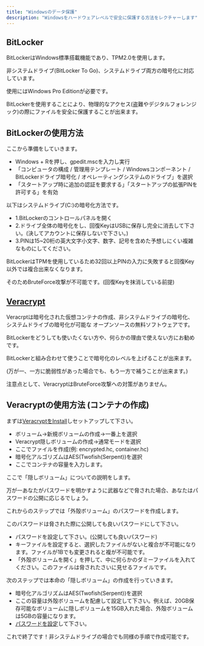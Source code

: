 ```yaml
---
title: "Windowsのデータ保護"
description: "Windowsをハードウェアレベルで安全に保護する方法をレクチャーします"
---
```


## BitLocker

BitLockerはWindows標準搭載機能であり、TPM2.0を使用します。

非システムドライブ(BitLocker To Go)、システムドライブ両方の暗号化に対応しています。

使用にはWindows Pro Editionが必要です。

BitLockerを使用することにより、物理的なアクセス(盗難やデジタルフォレンジック)の際にファイルを安全に保護することが出来ます。

## BitLockerの使用方法

ここから準備をしていきます。

- Windows + Rを押し、gpedit.mscを入力し実行
- 「コンピュータの構成 / 管理用テンプレート / Windowsコンポーネント / BitLockerドライブ暗号化 / オペレーティングシステムのドライブ」を選択
- 「スタートアップ時に追加の認証を要求する」「スタートアップの拡張PINを許可する」を有効

以下はシステムドライブ(C:)の暗号化方法です。

- 1.BitLockerのコントロールパネルを開く
- 2.ドライブ全体の暗号化をし、回復KeyはUSBに保存し完全に消去して下さい。(決してアカウントに保存しないで下さい。)
- 3.PINは15~20桁の英大文字小文字、数字、記号を含めた予想しにくい複雑なものにしてください。

BitLockerはTPMを使用しているため32回以上PINの入力に失敗すると回復Key以外では複合出来なくなります。

そのためBruteForce攻撃が不可能です。(回復Keyを抹消している前提)

## [Veracrypt](https://veracrypt.fr)

Veracrptは暗号化された仮想コンテナの作成、非システムドライブの暗号化、システムドライブの暗号化が可能な
オープンソースの無料ソフトウェアです。

BitLockerをどうしても使いたくない方や、何らかの理由で使えない方にお勧めです。

BitLockerと組み合わせて使うことで暗号化のレベルを上げることが出来ます。

(万が一、一方に脆弱性があった場合でも、もう一方で補うことが出来ます。)

注意点として、VeracryptはBruteForce攻撃への対策がありません。

## Veracryptの使用方法 (コンテナの作成)

まずは[VeracryptをInstall](https://veracrypt.fr/en/Downloads.html)しセットアップして下さい。

- ボリューム→新規ボリュームの作成→一番上を選択
- Veracrypt隠しボリュームの作成→通常モードを選択
- ここでファイルを作成(例: encrypted.hc, container.hc)
- 暗号化アルゴリズムはAES(Twofish(Serpent))を選択
- ここでコンテナの容量を入力します。

ここで「隠しボリューム」についての説明をします。

万が一あなたがパスワードを明かすように武器などで脅された場合、あなたはパスワードの公開に応じるでしょう。

これからのステップでは「外殻ボリューム」のパスワードを作成します。

このパスワードは脅された際に公開しても良いパスワードにして下さい。

- パスワードを設定して下さい。(公開しても良いパスワード)
- キーファイルを設定すると、選択したファイルがないと複合が不可能になります。ファイルが1Bでも変更されると複が不可能です。
- 「外殻ボリュームを開く」を押して、中に何らかのダミーファイルを入れてください。このファイルは脅されたさいに見せるファイルです。

次のステップでは本命の「隠しボリューム」の作成を行っていきます。

- 暗号化アルゴリズムはAES(Twofish(Serpent))を選択
- ここの容量は外殻ボリュームを配慮して設定して下さい。例えば、20GB保存可能なボリュームに隠しボリュームを15GB入れた場合、外殻ボリュームは5GBの容量になります。
- [パスワードを設定](https://passwordsgenerator.net/)して下さい。

これで終了です！非システムドライブの場合でも同様の手順で作成可能です。